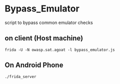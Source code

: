 # Bypass_Emulator
script to bypass common emulator checks

## on client (Host machine)
```
frida -U -N owasp.sat.agoat -l bypass_emulator.js
```

## On Android Phone
```
./frida_server 
```
